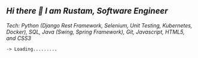 ## *Hi there 👋 I am Rustam, Software Engineer*

*Tech: Python (Django Rest Framework, Selenium, Unit Testing, Kubernetes, Docker), SQL, Java (Swing, Spring Framework), Git, Javascript, HTML5, and CSS3*

`-> Loading.........`
